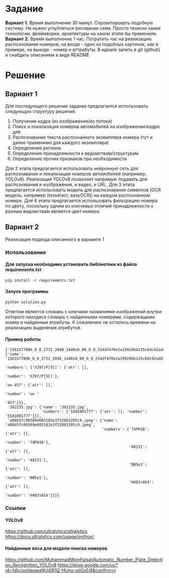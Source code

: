 # Задание
**Вариант 1.** Время выполнение 30 минут.
Спроектировать подобную систему. Не нужно углубляться рисовании схем. Просто тезисно какие технологии, фреймворки, архитектуры на каком этапе бы применили. 
**Вариант 2.** Время выполнение 1 час.
Потратить час на реализацию распознования номеров, на входе - одно из подобных картинок, как в примере, на выходе - номер и аттрибуты. В идеале залить в git (github) и снабдить описанием в виде README

# Решение
## Вариант 1
Для последующего решения задания предлагается использовать следующую структуру решения:
1. Получение кадра (из изображения/из потока)
2. Поиск и локализация номеров автомобилей на изображении/кадре для 
3. Распознавание текста распознанного экземпляра номера (тут и далее применимо для каждого экземпляра)
4. Определение региона
5. Определение принадлежности к ведомствам/структурам
6. Определение прочих признаков при необходимости

Для 2 этапа предлагается использовать нейронную сеть для распознавания и локализации номеров автомобилей (например, YOLOv8).
Реализация YOLOv8 позволяет напрямую подавать для распознавания и изображения, и видео, и URL.
Для 3 этапа предлагается использовать модель для распознавания символов (OCR модель, например (tesseract, easyOCR)) на каждом распознанном номере.
Для 4 этапа предлагается использовать фильтрацию номера по цвету, поскольку одним из ключевых отличий принадлежности к разным ведомствам является цвет номера.

## Вариант 2
Реализация подхода описанного в варианте 1

### Использование
#### Для запуска необходимо установить библиотеки из файла requirements.txt
```
pip install -r requirements.txt
```

#### Запуск программы
```
python solution.py
```
Ответом является словарь с ключами названиями изображений внутри которого находися словарь с найденными номерами, содержащими номер и найденные атрибуты. К сожалению не осталось времени на реализацию выделения атрибутов.

#### Пример работы
```
{'1561577806_0_0_2732_2048_1440x0_80_0_0_254df470e2a19920bb135c6dc92add12.jpg': {'name': '1561577806_0_0_2732_2048_1440x0_80_0_0_254df470e2a19920bb135c6dc92add12.jpg',
                                                                                 'numbers': {'У297/Р[5С]': {'atr': [],
                                                                                                            'number': 'У297/Р[5С]'},
                                                                                             'нк 457': {'atr': [],
                                                                                                        'number': 'нк '
                                                                                                                  '457'}}},
 '382235.jpg': {'name': '382235.jpg',
                'numbers': {'5581001777': {'atr': [], 'number': '5581001777'}}},
 'a06b5fc00389e603183e3f52083205c9.jpeg': {'name': 'a06b5fc00389e603183e3f52083205c9.jpeg',
                                           'numbers': {'74РН38': {'atr': [],
                                                                  'number': '74РН38'},
                                                       'А8151': {'atr': [],
                                                                 'number': 'А8151'},
                                                       'ВВ5е1': {'atr': [],
                                                                 'number': 'ВВ5е1'},
                                                       'Н403тА54': {'atr': [],
                                                                    'number': 'Н403тА54'}}}}
```

### Ссылки
#### YOLOv8
https://github.com/ultralytics/ultralytics
https://docs.ultralytics.com/usage/python/

#### Найденные веса для модели поиска номеров
https://github.com/MuhammadMoinFaisal/Automatic_Number_Plate_Detection_Recognition_YOLOv8
https://drive.google.com/uc?id=1dIyJooVaowaNUj0R1Q-HUnu-utiGsEj8&confirm=t
